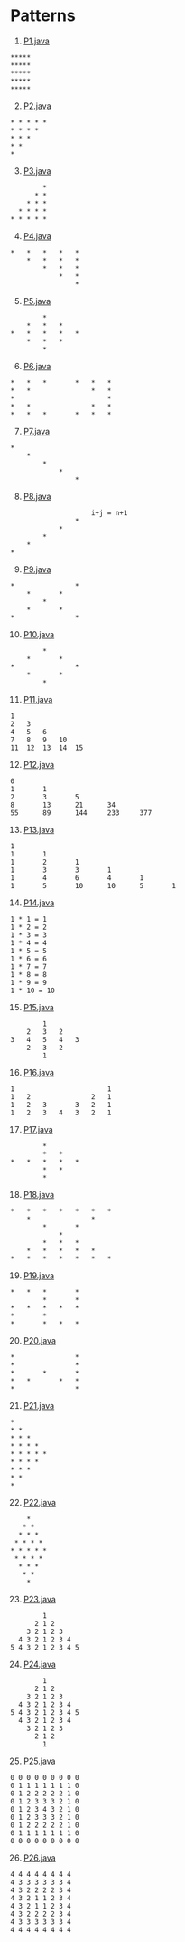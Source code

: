 # Patterns



1.  [P1.java](P1.java)
```text
*****
*****
*****
*****
*****
```

2. [P2.java](P2.java)
```text
* * * * *
* * * *
* * *
* *
*
```

3. [P3.java](P3.java)
```text
        *
      * *
    * * *
  * * * *
* * * * *
```

4. [P4.java](P4.java)
```text
*	*	*	*	*
	*	*	*	*
		*	*	*
			*	*
				*
```

5. [P5.java](P5.java)
```text
		*
	*	*	*
*	*	*	*	*
	*	*	*
		*
```

6. [P6.java](P6.java)
```text
*	*	*		*	*	*
*	*				*	*
*						*
*	*				*	*
*	*	*		*	*	*
```

7. [P7.java](P7.java)
```text
*
	*
		*
			*
				*
```

8. [P8.java](P8.java) 
```text
                    i+j = n+1
				*
			*
		*
	*
*
```

9. [P9.java](P9.java)
```text
*				*
	*		*
		*
	*		*
*				*
```

10. [P10.java](P10.java)
```text
		*
	*		*
*				*
	*		*
		*

```

11. [P11.java](P11.java)
```text
1
2	3
4	5	6
7	8	9	10
11	12	13	14	15
```

12. [P12.java](P12.java)
```text
0
1		1
2		3		5
8		13  	21		34
55		89		144		233		377
```

13. [P13.java](P13.java)
```text
1		
1		1		
1		2		1		
1		3		3		1		
1		4		6		4		1		
1		5		10		10		5		1	
```

14. [P14.java](P14.java)
```text
1 * 1 = 1
1 * 2 = 2
1 * 3 = 3
1 * 4 = 4
1 * 5 = 5
1 * 6 = 6
1 * 7 = 7
1 * 8 = 8
1 * 9 = 9
1 * 10 = 10	
```

15. [P15.java](P15.java)
```text
		1
	2	3	2
3	4	5	4	3
	2	3	2
		1	
```

16. [P16.java](P16.java)
```text
1						1
1	2				2	1
1	2	3		3	2	1
1	2	3	4	3	2	1
```

17. [P17.java](P17.java)
```text
		*
		*	*
*	*	*	*	*
		*	*
		*
```

18. [P18.java](P18.java)
```text
*	*	*	*	*	*	*
	*				*
		*		*
			*
		*	*	*
	*	*	*	*	*
*	*	*	*	*	*	*
```

19. [P19.java](P19.java)
```text
*	*	*		*
		*		*
*	*	*	*	*
*		*
*		*	*	*
```

20. [P20.java](P20.java)
```text
*				*
*				*
*		*		*
*	*		*	*
*				*
```

21. [P21.java](P21.java)
```text
* 
* * 
* * * 
* * * * 
* * * * * 
* * * * 
* * * 
* * 
* 
```

22. [P22.java](P22.java)
```text
    * 
   * * 
  * * * 
 * * * * 
* * * * * 
 * * * * 
  * * * 
   * * 
    * 
```

23. [P23.java](P23.java)
```text
        1 
      2 1 2 
    3 2 1 2 3 
  4 3 2 1 2 3 4 
5 4 3 2 1 2 3 4 5 
```

24. [P24.java](P24.java)
```text
        1
      2 1 2
    3 2 1 2 3
  4 3 2 1 2 3 4
5 4 3 2 1 2 3 4 5
  4 3 2 1 2 3 4
    3 2 1 2 3
      2 1 2
        1
```

25. [P25.java](P25.java)
```text
0 0 0 0 0 0 0 0 0 
0 1 1 1 1 1 1 1 0 
0 1 2 2 2 2 2 1 0 
0 1 2 3 3 3 2 1 0 
0 1 2 3 4 3 2 1 0 
0 1 2 3 3 3 2 1 0 
0 1 2 2 2 2 2 1 0 
0 1 1 1 1 1 1 1 0 
0 0 0 0 0 0 0 0 0 
```

26. [P26.java](P26.java)
```text
4 4 4 4 4 4 4 4
4 3 3 3 3 3 3 4
4 3 2 2 2 2 3 4
4 3 2 1 1 2 3 4
4 3 2 1 1 2 3 4
4 3 2 2 2 2 3 4
4 3 3 3 3 3 3 4
4 4 4 4 4 4 4 4
```






